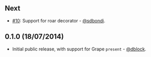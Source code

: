 Next
------------------

* [#10](https://github.com/dblock/grape-roar/pull/10): Support for roar decorator - [@sdbondi](https://github.com/sdbondi).

0.1.0 (18/07/2014)
------------------

* Initial public release, with support for Grape `present` - [@dblock](https://github.com/dblock).
